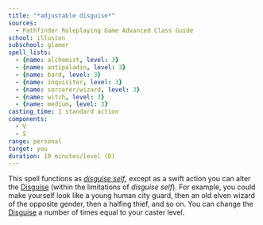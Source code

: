 ```yaml
---
title: "*adjustable disguise*"
sources:
  - Pathfinder Roleplaying Game Advanced Class Guide
school: illusion
subschool: glamer
spell_lists:
  - {name: alchemist, level: 3}
  - {name: antipaladin, level: 3}
  - {name: bard, level: 3}
  - {name: inquisitor, level: 3}
  - {name: sorcerer/wizard, level: 3}
  - {name: witch, level: 3}
  - {name: medium, level: 3}
casting_time: 1 standard action
components:
  - V
  - S
range: personal
target: you
duration: 10 minutes/level (D)
---
```


This spell functions as [*disguise self*](/spells/disguise-self/), except as a swift action you can alter the [Disguise](/skills/disguise/) (within the limitations of *disguise self*). For example, you could make yourself look like a young human city guard, then an old elven wizard of the opposite gender, then a halfing thief, and so on. You can change the [Disguise](/skills/disguise/) a number of times equal to your caster level.

